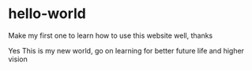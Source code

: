 # hello-world
Make my first one to learn how to use this website well, thanks

Yes This is my new world, go on learning for better future life and higher vision
